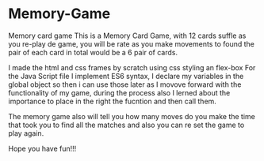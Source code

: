 # Memory-Game
Memory card game
This is a Memory Card Game, with 12 cards suffle as you re-play de game, you will be rate as you make movements to found
the pair of each card in total would be a 6 pair of cards.

I made the html and css frames by scratch using css styling an flex-box
For the Java Script file I implement ES6 syntax, I declare my variables in the global object so then i can use those later
as I movove forward with the functionality of my game, during the process also I lerned about the importance to place in the
right the fucntion and then call them.

The memory game also will tell you how many moves do you make the time that took you to find all the matches and also
you can re set the game to play again.

Hope you have fun!!!
